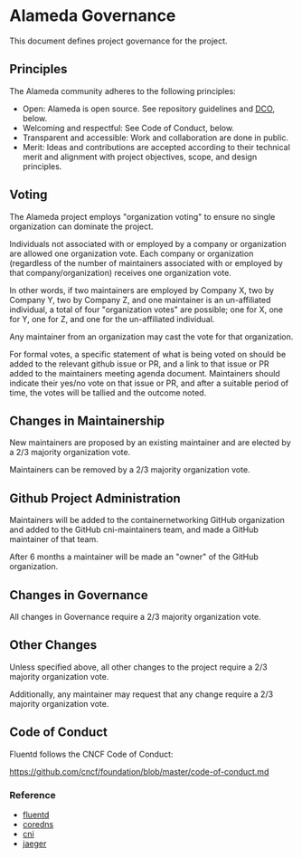# Alameda Governance

This document defines project governance for the project.

## Principles
The Alameda community adheres to the following principles:

- Open: Alameda is open source. See repository guidelines and [DCO](https://developercertificate.org/), below.
- Welcoming and respectful: See Code of Conduct, below.
- Transparent and accessible: Work and collaboration are done in public.
- Merit: Ideas and contributions are accepted according to their technical merit and alignment with project objectives, scope, and design principles.

## Voting
The Alameda project employs "organization voting" to ensure no single organization can dominate the project.

Individuals not associated with or employed by a company or organization are allowed one organization vote. Each company or organization (regardless of the number of maintainers associated with or employed by that company/organization) receives one organization vote.

In other words, if two maintainers are employed by Company X, two by Company Y, two by Company Z, and one maintainer is an un-affiliated individual, a total of four "organization votes" are possible; one for X, one for Y, one for Z, and one for the un-affiliated individual.

Any maintainer from an organization may cast the vote for that organization.

For formal votes, a specific statement of what is being voted on should be added to the relevant github issue or PR, and a link to that issue or PR added to the maintainers meeting agenda document. Maintainers should indicate their yes/no vote on that issue or PR, and after a suitable period of time, the votes will be tallied and the outcome noted.

## Changes in Maintainership
New maintainers are proposed by an existing maintainer and are elected by a 2/3 majority organization vote.

Maintainers can be removed by a 2/3 majority organization vote.

## Github Project Administration
Maintainers will be added to the containernetworking GitHub organization and added to the GitHub cni-maintainers team, and made a GitHub maintainer of that team.

After 6 months a maintainer will be made an "owner" of the GitHub organization.

## Changes in Governance
All changes in Governance require a 2/3 majority organization vote.

## Other Changes
Unless specified above, all other changes to the project require a 2/3 majority organization vote.

Additionally, any maintainer may request that any change require a 2/3 majority organization vote.

## Code of Conduct

Fluentd follows the CNCF Code of Conduct:

https://github.com/cncf/foundation/blob/master/code-of-conduct.md

### Reference
- [fluentd](https://github.com/fluent/fluentd/blob/master/GOVERNANCE.md)
- [coredns](https://github.com/coredns/coredns/blob/6f52a3f9452549f5f29734842ad02ed9dd214c7f/GOVERNANCE.md)
- [cni](https://github.com/containernetworking/cni/blob/master/GOVERNANCE.md)
- [jaeger](https://github.com/jaegertracing/jaeger/blob/master/GOVERNANCE.md)